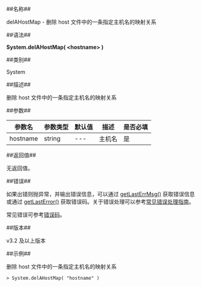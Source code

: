 ##名称##

delAHostMap - 删除 host 文件中的一条指定主机名的映射关系

##语法##

**System.delAHostMap( \<hostname\> )**

##类别##

System

##描述##

删除 host 文件中的一条指定主机名的映射关系

##参数##

| 参数名  | 参数类型 | 默认值       | 描述             | 是否必填 |
| ------- | -------- | ------------ | ---------------- | -------- |
| hostname     | string   | ---          | 主机名       | 是       |

##返回值##

无返回值。

##错误##

如果出错则抛异常，并输出错误信息，可以通过 [getLastErrMsg()](manual/Manual/Sequoiadb_Command/Global/getLastErrMsg.md) 获取错误信息或通过 [getLastError()](manual/Manual/Sequoiadb_Command/Global/getLastError.md) 获取错误码。关于错误处理可以参考[常见错误处理指南](manual/FAQ/faq_sdb.md)。

常见错误可参考[错误码](manual/Manual/Sequoiadb_error_code.md)。

##版本##

v3.2 及以上版本

##示例##

删除 host 文件中的一条指定主机名的映射关系

```lang-javascript
> System.delAHostMap( "hostname" )
```